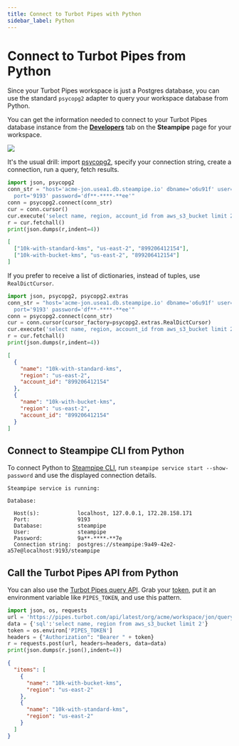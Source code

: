 ```yaml
---
title: Connect to Turbot Pipes with Python
sidebar_label: Python
---
```


# Connect to Turbot Pipes from Python

Since your Turbot Pipes workspace is just a Postgres database, you can use the
standard `psycopg2` adapter to query your workspace database from Python.

You can get the information needed to connect to your Turbot Pipes database instance from the **[Developers](/pipes/docs/using/steampipe/developers)** tab on the **Steampipe** page for your workspace.  

![](/images/docs/pipes/steampipe/pipes_steampipe_developer_database.png)

It's the usual drill: import
[psycopg2](https://wiki.postgresql.org/wiki/Psycopg2_Tutorial), specify your
connection string, create a connection, run a query, fetch results.

```python
import json, psycopg2
conn_str = "host='acme-jon.usea1.db.steampipe.io' dbname='o6u91f' user='judell' \
  port='9193' password='df**-****-**ee'"
conn = psycopg2.connect(conn_str)
cur = conn.cursor()
cur.execute('select name, region, account_id from aws_s3_bucket limit 2')
r = cur.fetchall()
print(json.dumps(r,indent=4))
```

```json
[
  ["10k-with-standard-kms", "us-east-2", "899206412154"],
  ["10k-with-bucket-kms", "us-east-2", "899206412154"]
]
```

If you prefer to receive a list of dictionaries, instead of tuples, use
`RealDictCursor`.

```python
import json, psycopg2, psycopg2.extras
conn_str = "host='acme-jon.usea1.db.steampipe.io' dbname='o6u91f' user='judell' \
  port='9193' password='df**-****-**ee'"
conn = psycopg2.connect(conn_str)
cur = conn.cursor(cursor_factory=psycopg2.extras.RealDictCursor)
cur.execute('select name, region, account_id from aws_s3_bucket limit 2')
r = cur.fetchall()
print(json.dumps(r,indent=4))
```

```json
[
  {
    "name": "10k-with-standard-kms",
    "region": "us-east-2",
    "account_id": "899206412154"
  },
  {
    "name": "10k-with-bucket-kms",
    "region": "us-east-2",
    "account_id": "899206412154"
  }
]
```

## Connect to Steampipe CLI from Python

To connect Python to [Steampipe CLI](https://steampipe.io/downloads), run
`steampipe service start --show-password` and use the displayed connection
details.

```
Steampipe service is running:

Database:

  Host(s):            localhost, 127.0.0.1, 172.28.158.171
  Port:               9193
  Database:           steampipe
  User:               steampipe
  Password:           9a**-****-**7e
  Connection string:  postgres://steampipe:9a49-42e2-a57e@localhost:9193/steampipe
```

## Call the Turbot Pipes API from Python

You can also use the
[Turbot Pipes query API](/pipes/docs/develop/query-api).
Grab your [token](/pipes/docs/profile#tokens), put it an
environment variable like `PIPES_TOKEN`, and use this pattern.

```python
import json, os, requests
url = 'https://pipes.turbot.com/api/latest/org/acme/workspace/jon/query'
data = {'sql':'select name, region from aws_s3_bucket limit 2'}
token = os.environ['PIPES_TOKEN']
headers = {"Authorization": "Bearer " + token}
r = requests.post(url, headers=headers, data=data)
print(json.dumps(r.json(),indent=4))
```

```json
{
  "items": [
    {
      "name": "10k-with-bucket-kms",
      "region": "us-east-2"
    },
    {
      "name": "10k-with-standard-kms",
      "region": "us-east-2"
    }
  ]
}
```
